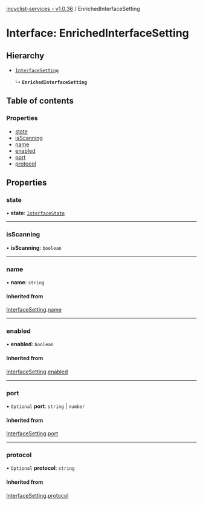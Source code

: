 [incyclist-services - v1.0.36](../README.md) / EnrichedInterfaceSetting

# Interface: EnrichedInterfaceSetting

## Hierarchy

- [`InterfaceSetting`](InterfaceSetting.md)

  ↳ **`EnrichedInterfaceSetting`**

## Table of contents

### Properties

- [state](EnrichedInterfaceSetting.md#state)
- [isScanning](EnrichedInterfaceSetting.md#isscanning)
- [name](EnrichedInterfaceSetting.md#name)
- [enabled](EnrichedInterfaceSetting.md#enabled)
- [port](EnrichedInterfaceSetting.md#port)
- [protocol](EnrichedInterfaceSetting.md#protocol)

## Properties

### state

• **state**: [`InterfaceState`](../README.md#interfacestate)

___

### isScanning

• **isScanning**: `boolean`

___

### name

• **name**: `string`

#### Inherited from

[InterfaceSetting](InterfaceSetting.md).[name](InterfaceSetting.md#name)

___

### enabled

• **enabled**: `boolean`

#### Inherited from

[InterfaceSetting](InterfaceSetting.md).[enabled](InterfaceSetting.md#enabled)

___

### port

• `Optional` **port**: `string` \| `number`

#### Inherited from

[InterfaceSetting](InterfaceSetting.md).[port](InterfaceSetting.md#port)

___

### protocol

• `Optional` **protocol**: `string`

#### Inherited from

[InterfaceSetting](InterfaceSetting.md).[protocol](InterfaceSetting.md#protocol)

